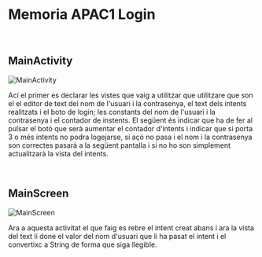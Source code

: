 # Memoria  APAC1 Login
<br>

## MainActivity
![MainActivity](C:/Users/gomez/Documents/2nDAM/PDMD/APAC1Logi/mainactivity.jpg)

Ací el primer es declarar les vistes que vaig a utilitzar que utilitzare que son el el editor de text del nom de l'usuari i la contrasenya, el text dels intents realitzats i el boto de login; les constants del nom de l'usuari i la contrasenya i el contador de instents. El següent és indicar que ha de fer al pulsar el botó que serà aumentar el contador d'intents i indicar que si porta 3 o més intents no podra logejarse, si açó no pasa i el nom i la contrasenya son correctes pasarà a la següent pantalla i si no ho son simplement actualitzarà la vista del intents.

<br>

## MainScreen
![MainScreen](C:/Users/gomez/Documents/2nDAM/PDMD/APAC1Logi/mainscreen.jpg)

Ara a aquesta activitat el que faig es rebre el intent creat abans i ara la vista del text li done el valor del nom d'usuari que li ha pasat el intent i el convertixc a String de forma que siga llegible.